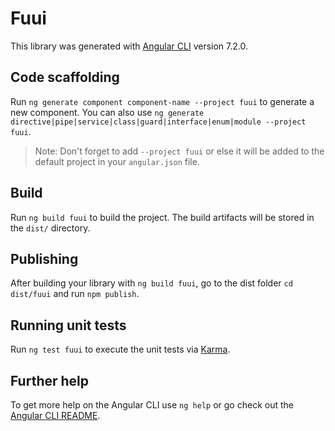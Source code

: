 # Fuui

This library was generated with [Angular CLI](https://github.com/angular/angular-cli) version 7.2.0.

## Code scaffolding

Run `ng generate component component-name --project fuui` to generate a new component. You can also use `ng generate directive|pipe|service|class|guard|interface|enum|module --project fuui`.
> Note: Don't forget to add `--project fuui` or else it will be added to the default project in your `angular.json` file. 

## Build

Run `ng build fuui` to build the project. The build artifacts will be stored in the `dist/` directory.

## Publishing

After building your library with `ng build fuui`, go to the dist folder `cd dist/fuui` and run `npm publish`.

## Running unit tests

Run `ng test fuui` to execute the unit tests via [Karma](https://karma-runner.github.io).

## Further help

To get more help on the Angular CLI use `ng help` or go check out the [Angular CLI README](https://github.com/angular/angular-cli/blob/master/README.md).
